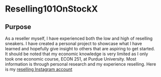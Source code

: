 # Reselling101OnStockX
## Purpose
<p>As a reseller myself, I have experienced both the low and high of reselling sneakers. I have created a personal project to showcase what I have 
learned and hopefully give insight to others that are aspiring to get started. It should be noted that my economic knowledge is very limited as 
I only took one economic course, ECON 251, at Purdue University. Most information is through personal research and my experience reselling. 
  Here is my <a href="https://www.instagram.com/unsaturatedgoods/">reselling Instagram account</a></p>
